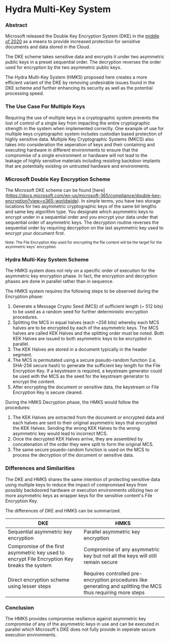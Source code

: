 # Hydra Multi-Key System

### Abstract
Microsoft released the Double Key Encryption System (DKE) in the [middle of 2020](https://techcommunity.microsoft.com/t5/security-compliance-and-identity/announcing-public-preview-of-double-key-encryption-for-microsoft/ba-p/1534451) as a means to provide increased protection for sensitive documents and data stored in the Cloud.

The DKE scheme takes sensitive data and encrypts it under two asymmetric public keys in a preset sequential order. The decryption reverses the order used for encryption by the two asymmetric public keys.

The Hydra Multi-Key System (HMKS) proposed here creates a more efficient variant of the DKE by removing undesirable issues found in the DKE scheme and further enhancing its security as well as the potential processing speed.

### The Use Case For Multiple Keys
Requiring the use of multiple keys in a cryptographic system prevents the lost of control of a single key from impacting the entire cryptographic strength in the system when implemented correctly. One example of use for multiple keys cryptographic system includes custodian based protection of highly sensitive data. Multiple Key Cryptographic Systems (MKCS) also takes into consideration the seperation of keys and their containing and executing hardware in different environments to ensure that the compromise of a single environment or hardware will not lead to the leakage of highly sensitive materials including resisting backdoor implants that are potentially existing on untrusted hardware and environments.

### Microsoft Double Key Encryption Scheme
The Microsoft DKE scheme can be found [here] (https://docs.microsoft.com/en-us/microsoft-365/compliance/double-key-encryption?view=o365-worldwide). In simple terms, you have two storage locations for two asymmetric cryptographic keys of the same bit lengths and same key algorithm type. You designate which asymmetric keys to encrypt under in a sequential order and you encrypt your data under that sequential order of asymmetric keys. The decryption routine reverses the sequential order by requiring decryption on the last asymmetric key used to encrypt your document first.

<sub>Note: The File Encryption Key used for encrypting the file content will be the target for the asymmetric keys' encryption.</sub>

### Hydra Multi-Key System Scheme
The HMKS system does not rely on a specific order of execution for the asymmetric key encryption phase. In fact, the encryption and decryption phases are done in parallel rather than in sequence.

The HMKS system requires the following steps to be observed during the Encryption phase:
1.	Generate a Message Crypto Seed (MCS) of sufficient length (~ 512 bits) to be used as a random seed for further deterministic encryption procedures.
2.	Splitting the MCS in equal halves (each ~256 bits) whereby each MCS halves are to be encrypted by each of the asymmetric keys. The MCS halves are called KEK Halves and the splitting order must be noted. Both KEK Halves are issued to both asymmetric keys to be encrypted in parallel.
3.	The KEK Halves are stored in a document typically in the header segment.
4.	The MCS is permutated using a secure pseudo-random function (i.e. SHA-256 secure hash) to generate the sufficient key length for the File Encryption Key. If a keystream is required, a keystream generator could be used with the MCS as the seed for the keystream generator to encrypt the content.
5.	After encrypting the document or sensitive data, the keystream or File Encryption Key is secure cleared.

During the HMKS Decryption phase, the HMKS would follow the procedures: 
1.	The KEK Halves are extracted from the document or encrypted data and each halves are sent to their original asymmetric keys that encrypted the KEK Halves. Sending the wrong KEK Halves to the wrong asymmetric key would lead to incorrect MCS.
2.	Once the decrypted KEK Halves arrive, they are assembled by concatenation of the order they were split to form the original MCS.
3.	The same secure psuedo-random function is used on the MCS to process the decryption of the document or sensitive data.

### Differences and Similarities
The DKE and HMKS shares the same intention of protecting sensitive data using multiple keys to reduce the impact of compromised keys from possibly backdoored hardware or execution environments utilizing two or more asymmetric keys as wrapper keys for the sensitive content's File Encryption Key.

The differences of DKE and HMKS can be summarized.

  DKE     |  HMKS
----------|-----------
Sequential asymmetric key encryption | Parallel asymmetric key encryption
Compromise of the first asymmetric key used to encrypt File Encryption Key breaks the system | Compromise of any asymmetric key but not all the keys will still remain secure
Direct encryption scheme using lesser steps | Requires controlled pre-encryption procedures like generating and splitting the MCS thus requiring more steps

### Conclusion
The HMKS provides compromise resilience against asymmetric key compromise of any of the asymmetric keys in use and can be executed in parallel which Microsoft's DKE does not fully provide in seperate secure execution environments.




